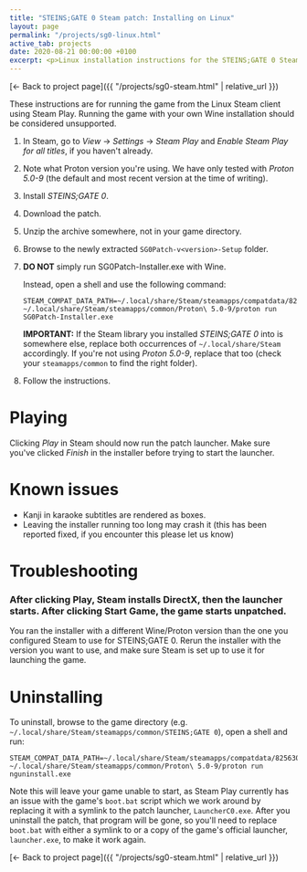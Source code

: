 ```yaml
---
title: "STEINS;GATE 0 Steam patch: Installing on Linux"
layout: page
permalink: "/projects/sg0-linux.html"
active_tab: projects
date: 2020-08-21 00:00:00 +0100
excerpt: <p>Linux installation instructions for the STEINS;GATE 0 Steam patch</p>
---
```


[← Back to project page]({{ "/projects/sg0-steam.html" | relative_url }})

These instructions are for running the game from the Linux Steam client using Steam Play. Running the game with your own Wine installation should be considered unsupported.

1. In Steam, go to *View* → *Settings* → *Steam Play* and *Enable Steam Play for all titles*, if you haven't already.
2. Note what Proton version you're using. We have only tested with *Proton 5.0-9* (the default and most recent version at the time of writing).
3. Install *STEINS;GATE 0*.
4. Download the patch.
5. Unzip the archive somewhere, not in your game directory.
6. Browse to the newly extracted `SG0Patch-v<version>-Setup` folder.
7. **DO NOT** simply run SG0Patch-Installer.exe with Wine.

    Instead, open a shell and use the following command:
    
    <div><pre><code>STEAM_COMPAT_DATA_PATH=~/.local/share/Steam/steamapps/compatdata/825630 ~/.local/share/Steam/steamapps/common/Proton\ 5.0-9/proton run SG0Patch-Installer.exe</code></pre></div>

    **IMPORTANT:** If the Steam library you installed *STEINS;GATE 0* into is somewhere else, replace both occurrences of `~/.local/share/Steam` accordingly. If you're not using *Proton 5.0-9*, replace that too (check your `steamapps/common` to find the right folder).

8. Follow the instructions.

# Playing

Clicking *Play* in Steam should now run the patch launcher. Make sure you've clicked *Finish* in the installer before trying to start the launcher.

# Known issues

* Kanji in karaoke subtitles are rendered as boxes.
* Leaving the installer running too long may crash it (this has been reported fixed, if you encounter this please let us know)

# Troubleshooting

### After clicking Play, Steam installs DirectX, then the launcher starts. After clicking Start Game, the game starts unpatched.

You ran the installer with a different Wine/Proton version than the one you configured Steam to use for STEINS;GATE 0. Rerun the installer with the version you want to use, and make sure Steam is set up to use it for launching the game.

# Uninstalling

To uninstall, browse to the game directory (e.g. `~/.local/share/Steam/steamapps/common/STEINS;GATE 0`), open a shell and run:

<pre><code>STEAM_COMPAT_DATA_PATH=~/.local/share/Steam/steamapps/compatdata/825630 ~/.local/share/Steam/steamapps/common/Proton\ 5.0-9/proton run nguninstall.exe</code></pre>

Note this will leave your game unable to start, as Steam Play currently has an issue with the game's `boot.bat` script which we work around by replacing it with a symlink to the patch launcher, `LauncherC0.exe`. After you uninstall the patch, that program will be gone, so you'll need to replace `boot.bat` with either a symlink to or a copy of the game's official launcher, `launcher.exe`, to make it work again.

[← Back to project page]({{ "/projects/sg0-steam.html" | relative_url }})